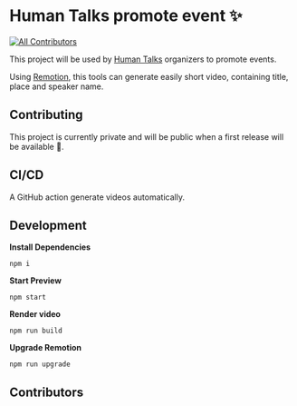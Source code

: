 # Human Talks promote event ✨


<!-- ALL-CONTRIBUTORS-BADGE:START - Do not remove or modify this section -->
[![All Contributors](https://img.shields.io/badge/all_contributors-2-orange.svg?style=flat-square)](#contributors)
<!-- ALL-CONTRIBUTORS-BADGE:END -->


This project will be used by [Human Talks](https://humantalks.com/) organizers to promote events.

Using [Remotion](https://www.remotion.dev/), this tools can generate easily short video, containing title, place and speaker name.

## Contributing

This project is currently private and will be public when a first release will be available 🚀.

## CI/CD

A GitHub action generate videos automatically.


## Development

**Install Dependencies**

```console
npm i
```

**Start Preview**

```console
npm start
```

**Render video**

```console
npm run build
```

**Upgrade Remotion**

```console
npm run upgrade
```

## Contributors

<!-- ALL-CONTRIBUTORS-LIST:START - Do not remove or modify this section -->
<!-- prettier-ignore-start -->
<!-- markdownlint-disable -->

<!-- markdownlint-restore -->
<!-- prettier-ignore-end -->

<!-- ALL-CONTRIBUTORS-LIST:END -->
